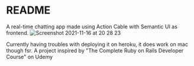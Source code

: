 # README

A real-time chatting app made using Action Cable with Semantic UI as frontend.
![Screenshot 2021-11-16 at 20 28 23](https://user-images.githubusercontent.com/41334805/142052409-6fe23725-5fcd-4e72-accf-db394dde12ec.png)


Currently having troubles with deploying it on heroku, it does work on mac though fsr.
A project inspired by "The Complete Ruby on Rails Developer Course" on Udemy
